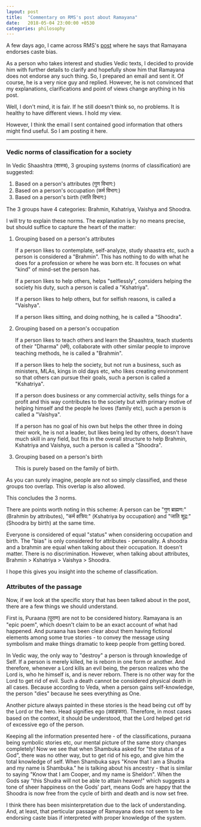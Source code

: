 ```yaml
---
layout: post
title:  "Commentary on RMS's post about Ramayana"
date:   2018-05-04 23:00:00 +0530
categories: philosophy
---
```

A few days ago, I came across RMS's [post][1] where he says that Ramayana endorses caste bias.

As a person who takes interest and studies Vedic texts, I decided to
provide him with further details to clarify and hopefully show him
that Ramayana does not endorse any such thing. So, I prepared an email
and sent it. Of course, he is a very nice guy and replied. However, he
is not convinced that my explanations, clarifications and point of
views change anything in his post.

Well, I don't mind, it is fair. If he still doesn't think so, no
problems. It is healthy to have different views. I hold my view.

However, I think the email I sent contained good information that
others might find useful. So I am posting it here.

---

### Vedic norms of classification for a society

In Vedic Shaashtra (शास्त्र), 3 grouping systems (norms of
classification) are suggested:

1. Based on a person's attributes (गुण विभाग:)
2. Based on a person's occupation (कर्म विभाग:)
3. Based on a person's birth (जाति विभाग:)

The 3 groups have 4 categories: Brahmin, Kshatriya, Vaishya and
Shoodra.

I will try to explain these norms. The explanation is by no means
precise, but should suffice to capture the heart of the matter:

1. Grouping based on a person's attributes

    If a person likes to contemplate, self-analyze, study shaastra
    etc, such a person is considered a "Brahmin". This has nothing to
    do with what he does for a profession or where he was born etc. It
    focuses on what "kind" of mind-set the person has.

    If a person likes to help others, helps "selflessly", considers
    helping the society his duty, such a person is called a "Kshatriya".

    If a person likes to help others, but for selfish reasons, is called a
    "Vaishya".

    If a person likes sitting, and doing nothing, he is called a
    "Shoodra".

2. Grouping based on a person's occupation

    If a person likes to teach others and learn the Shaashtra, teach
    students of their "Dharma" (धर्म), collaborate with other similar
    people to improve teaching methods, he is called a "Brahmin".

    If a person likes to help the society, but not run a business, such as
    ministers, MLAs, kings in old days etc, who likes creating environment
    so that others can pursue their goals, such a person is called a
    "Kshatriya".

    If a person does business or any commercial activity, sells things for
    a profit and this way contributes to the society but with primary
    motive of helping himself and the people he loves (family etc), such a
    person is called a "Vaishya".

    If a person has no goal of his own but helps the other three in doing
    their work, he is not a leader, but likes being led by others, doesn't
    have much skill in any field, but fits in the overall structure to
    help Brahmin, Kshatriya and Vaishya, such a person is called a
    "Shoodra".

3. Grouping based on a person's birth

    This is purely based on the family of birth.

As you can surely imagine, people are not so simply classified, and
these groups too overlap. This overlap is also allowed.

This concludes the 3 norms.

There are points worth noting in this scheme: A person can be "गुण
ब्राह्मण:" (Brahmin by attributes), "कर्म क्षत्रिय:" (Kshatriya by
occupation) and "जाति शूद्र:" (Shoodra by birth) at the same time.

Everyone is considered of equal "status" when considering occupation
and birth. The "bias" is only considered for attributes -
personality. A shoodra and a brahmin are equal when talking about
their occupation. It doesn't matter. There is no
discrimination. However, when talking about attributes, Brahmin >
Kshatriya > Vaishya > Shoodra.

I hope this gives you insight into the scheme of classification.

### Attributes of the passage

Now, if we look at the specific story that has been talked about in
the post, there are a few things we should understand.

First is, Puraana (पूराण) are not to be considered history. Ramayana is
an "epic poem", which doesn't claim to be an exact account of what had
happened. And puraana has been clear about them having fictional
elements among some true stories - to convey the message using
symbolism and make things dramatic to keep people from getting bored.

In Vedic way, the only way to "destroy" a person is through knowledge
of Self. If a person is merely killed, he is reborn in one form or
another. And therefore, whenever a Lord kills an evil being, the
person realizes who the Lord is, who he himself is, and is never
reborn. There is no other way for the Lord to get rid of evil. Such a
death cannot be considered physical death in all cases. Because
according to Veda, when a person gains self-knowledge, the person
"dies" because he sees everything as One.

Another picture always painted in these stories is the head being cut
off by the Lord or the hero. Head signifies ego (अहङ्कार). Therefore,
in most cases based on the context, it should be understood, that the
Lord helped get rid of excessive ego of the person.

Keeping all the information presented here - of the classifications,
puraana being symbolic stories etc, our mental picture of the same
story changes completely! Now we see that when Shambuka asked for "the
status of a God", there was no other way, but to get rid of his ego,
and give him the total knowledge of self. When Shambuka says "Know
that I am a Shudra and my name is Shambuka." he is talking about his
ancestry - that is similar to saying "Know that I am Cooper, and my
name is Sheldon". When the Gods say "this Shudra will not be able to
attain heaven!" which suggests a tone of sheer happiness on the Gods'
part, means Gods are happy that the Shoodra is now free from the cycle
of birth and death and is now set free.

I think there has been misinterpretation due to the lack of
understanding. And, at least, that perticular passage of Ramayana does
not seem to be endorsing caste bias if interpreted with proper
knowledge of the system.


[1]:https://stallman.org/articles/ramayana.html
